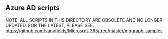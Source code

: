 ## Azure AD scripts

NOTE: ALL SCRIPTS IN THIS DIRECTORY ARE OBSOLETE AND NO LONGER UPDATED. 
FOR THE LATEST, PLEASE SEE: https://github.com/vanvfields/Microsoft-365/tree/master/mggraph-samples
